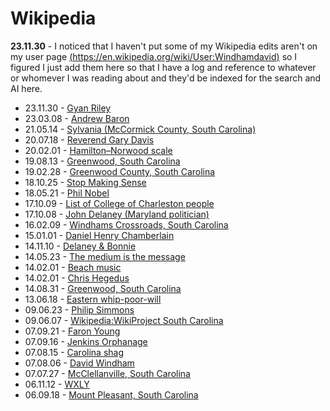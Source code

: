 # Wikipedia

**23.11.30** - I noticed that I haven't put some of my Wikipedia edits aren't on my user page [(https://en.wikipedia.org/wiki/User:Windhamdavid)](https://en.wikipedia.org/wiki/User:Windhamdavid) so I figured I just add them here so that I have a log and reference to whatever or whomever I was reading about and they'd be indexed for the search and AI here.


- 23.11.30 - [Gyan Riley](https://en.wikipedia.org/wiki/Gyan_Riley)
- 23.03.08 - [Andrew Baron](https://en.wikipedia.org/wiki/Andrew_Baron)
- 21.05.14 - [Sylvania (McCormick County, South Carolina) ](https://en.wikipedia.org/wiki/Sylvania_(McCormick_County,_South_Carolina))
- 20.07.18 - [Reverend Gary Davis](https://en.wikipedia.org/wiki/Reverend_Gary_Davis)
- 20.02.01 - [Hamilton–Norwood scale ](https://en.wikipedia.org/wiki/Hamilton–Norwood_scale)
- 19.08.13 - [Greenwood, South Carolina](https://en.wikipedia.org/wiki/Greenwood,_South_Carolina)
- 19.02.28 - [Greenwood County, South Carolina](https://en.wikipedia.org/wiki/Greenwood_County,_South_Carolina)
- 18.10.25 - [Stop Making Sense](https://en.wikipedia.org/wiki/Stop_Making_Sense)
- 18.05.21 - [Phil Nobel](https://en.wikipedia.org/wiki/Phil_Noble)
- 17.10.09 - [List of College of Charleston people](https://en.wikipedia.org/wiki/List_of_College_of_Charleston_people)
- 17.10.08 - [John Delaney \(Maryland politician\)](https://en.wikipedia.org/wiki/John_Delaney_(Maryland_politician))
- 16.02.09 - [Windhams Crossroads, South Carolina](https://en.wikipedia.org/wiki/Windhams_Crossroads,_South_Carolina)
- 15.01.01 - [Daniel Henry Chamberlain](https://en.wikipedia.org/wiki/Daniel_Henry_Chamberlain)
- 14.11.10 - [Delaney & Bonnie](https://en.wikipedia.org/wiki/Delaney_%26_Bonnie)
- 14.05.23 - [The medium is the message](https://en.wikipedia.org/wiki/The_medium_is_the_message)
- 14.02.01 - [Beach music](https://en.wikipedia.org/wiki/Beach_music)
- 14.02.01 - [Chris Hegedus](https://en.wikipedia.org/wiki/Chris_Hegedus)
- 14.08.31 - [Greenwood, South Carolina](https://en.wikipedia.org/wiki/Greenwood,_South_Carolina)
- 13.06.18 - [Eastern whip-poor-will](https://en.wikipedia.org/wiki/Eastern_whip-poor-will)
- 09.06.23 - [Philip Simmons](https://en.wikipedia.org/wiki/Philip_Simmons)
- 09.06.07 - [Wikipedia:WikiProject South Carolina](https://en.wikipedia.org/wiki/Wikipedia:WikiProject_South_Carolina)
- 07.09.21 - [Faron Young](https://en.wikipedia.org/wiki/Faron_Young)
- 07.09.16 - [Jenkins Orphanage](https://en.wikipedia.org/wiki/Jenkins_Orphanage)
- 07.08.15 - [Carolina shag](https://en.wikipedia.org/wiki/Carolina_shag)
- 07.08.06 - [David Windham](https://en.wikipedia.org/wiki/David_Windham)
- 07.07.27 - [McClellanville, South Carolina](https://en.wikipedia.org/wiki/McClellanville,_South_Carolina)
- 06.11.12 - [WXLY](https://en.wikipedia.org/wiki/WXLY)
- 06.09.18 - [Mount Pleasant, South Carolina](https://en.wikipedia.org/wiki/Mount_Pleasant,_South_Carolina)